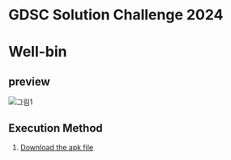 # GDSC Solution Challenge 2024
# Well-bin

## preview
![그림1](https://github.com/gina261/gdscYonsei2024_well-bin/assets/128567376/eb03c665-91eb-4417-84ba-6c60b12ded4f)

## Execution Method
1. [Download the apk file](https://drive.google.com/file/d/16dB8PXNlKnymnelD9GSc10bhtyBLIR4F/view?usp=drive_link)
